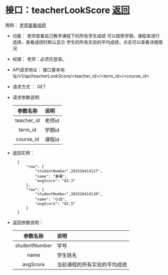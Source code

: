 <!-- markdownlint-disable MD033-->
<!-- 禁止MD033类型的警告 https://www.npmjs.com/package/markdownlint -->

# 接口：teacherLookScore  [返回](../README.md)
用例： [老师查看成绩](../用例/老师查看成绩.md)

- 功能：
   老师查看自己教学课程下的所有学生成绩
   可以按照学期，课程来进行选择，查看成绩时默认显示
   学生的所有实验的平均成绩，点击可以查看详细情况

- 权限：
    老师：必须先登录。

- API请求地址：
    接口基本地址/v1/api/teacherLookScore/<teacher_id>/<term_id>/<course_id>

- 请求方式 ：
    GET

- 请求参数说明:

  |参数名称|说明|
  |:---------:|:--------------------------------------------------------|
  |teacher_id|老师id|
  |term_id|学期id|
  |course_id|课程id|

- 返回实例：

        {
            "row": {
                "studentNumber",201510414117",
                "name": "秦著",
                "avgScore": "83.3"
            },
            "row": {
                "studentNumber",201510414110",
                "name": "小白",
                "avgScore": "81.5"
            }
        }

- 返回参数说明：

  |参数名称|说明|
  |:---------:|:-------------|
  |studentNumber|学号|
  |name|学生姓名|
  |avgScore|当前课程的所有实验的平均成绩|